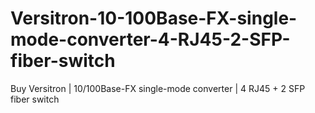 # Versitron-10-100Base-FX-single-mode-converter-4-RJ45-2-SFP-fiber-switch
Buy Versitron | 10/100Base-FX single-mode converter | 4 RJ45 + 2 SFP fiber switch
